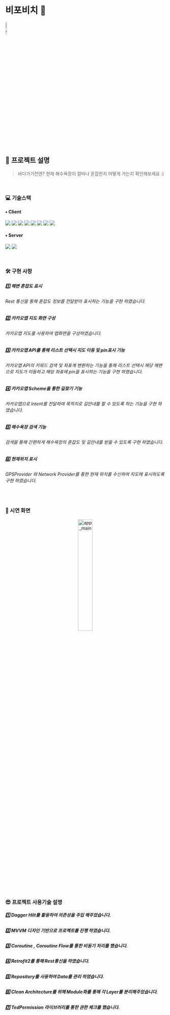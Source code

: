 # 비포비치 🌊 

 <img width="10%" alt="app_main" src="https://user-images.githubusercontent.com/65700842/220795518-a5196e30-8782-407d-bf65-b4685c28b7ef.png">

## 🤔 프로젝트 설명

> 바다가기전엔? 현재 해수욕장이 얼마나 혼잡한지 어떻게 가는지 확인헤보세요 :) 

<br>

### 💻 기술스택 
#### ▪️ Client
<p>
<img src="https://img.shields.io/badge/Anroid-3DDC84?style=for-the-badge&logo=Android&logoColor=white">
<img src="https://img.shields.io/badge/Kotlin-7F52FF?style=for-the-badge&logo=Kotlin&logoColor=white">
<img src="https://img.shields.io/badge/Retrofit2-3E4348?style=for-the-badge&logo=Square&logoColor=white">
<img src="https://img.shields.io/badge/OkHttp-3E4348?style=for-the-badge&logo=Square&logoColor=white">
<img src="https://img.shields.io/badge/MVVM-3DDC84?style=for-the-badge&logo=&logoColor=white">
<img src="https://img.shields.io/badge/Coroutine-3DDC84?style=for-the-badge&logo=&logoColor=white">
<img src="https://img.shields.io/badge/DataBinding-0F9D58?style=for-the-badge&logo=&logoColor=white">
<img src="https://img.shields.io/badge/Hilt-0F9D58?style=for-the-badge&logo=&logoColor=white">
</p>

#### ▪️ Server
<p>
<img src="https://img.shields.io/badge/OpenAPI-40AEF0?style=for-the-badge&logo=&logoColor=white">
<img src="https://img.shields.io/badge/KaKaoAPI-FFCD00?style=for-the-badge&logo=Kakao&logoColor=white">
</p>
<br>

### 🛠 구현 사항
##### 1️⃣ 해변 혼잡도 표시
###### Rest 통신을 통해 혼잡도 정보를 전달받아 표시하는 기능을 구현 하였습니다.

##### 2️⃣ 카카오맵 지도 화면 구성
###### 카카오맵 지도를 사용하여 맵화면을 구성하였습니다.

##### 3️⃣ 카카오맵 API를 통해 리스트 선택시 지도 이동 및 pin표시 기능 
###### 카카오맵 API의 키워드 검색 및 좌표계 변환하는 기능을 통해 리스트 선택시 해당 해변으로 지도가 이동하고 해당 좌표에 pin을 표시하는 기능을 구현 하였습니다.

##### 4️⃣ 카카오맵 Scheme을 통한 길찾기 기능
###### 카카오맵으로 Intent를 전달하여 목적지로 길안내를 할 수 있도록 하는 기능을 구현 하였습니다.

##### 5️⃣ 해수욕장 검색 기능
###### 검색을 통해 간편하게 해수욕장의 혼잡도 및 길안내를 받을 수 있도록 구현 하였습니다.

##### 6️⃣ 현재위치 표시
###### GPSProvider 와 Network Provider를 통한 현재 위치를 수신하여 지도에 표시하도록 구현 하였습니다.

<br>

### 🎥 시연 화면
<div align="center">
 <img width="30%" alt="app_main" src="https://user-images.githubusercontent.com/65700842/208002575-05f47bc5-f16f-4756-a4c7-34d80e3f851c.gif">
</div>


### 😎 프로젝트 사용기술 설명
##### 1️⃣ Dagger Hilt를 활용하여 의존성을 주입 해주었습니다.
##### 2️⃣ MVVM 디자인 기반으로 프로젝트를 진행 하였습니다.
##### 3️⃣ Coroutine , Coroutine Flow를 통한 비동기 처리를 했습니다.
##### 4️⃣ Retrofit2를 통해 Rest통신을 하였습니다.
##### 5️⃣ Repository를 사용하여 Data를 관리 하였습니다.
##### 6️⃣ Clean Architecture를 위해 Module화를 통해 각 Layer를 분리해주었습니다.
##### 7️⃣ TedPermission 라이브러리를 통한 권한 체크를 했습니다.


